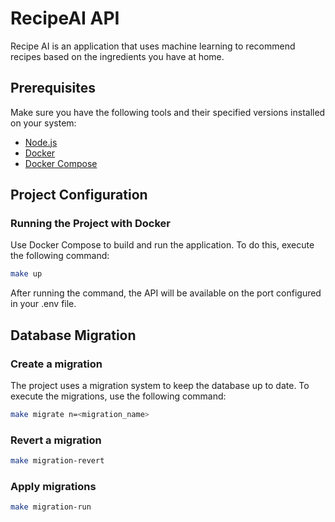 # RecipeAI API
Recipe AI is an application that uses machine learning to recommend recipes based on the ingredients you have at home.

## Prerequisites

Make sure you have the following tools and their specified versions installed on your system:

- [Node.js](https://nodejs.org/en/download/)
- [Docker](https://www.docker.com/products/docker-desktop)
- [Docker Compose](https://docs.docker.com/compose/install/)

## Project Configuration

### Running the Project with Docker

Use Docker Compose to build and run the application. To do this, execute the following command:

```bash
make up
```

After running the command, the API will be available on the port configured in your .env file.

## Database Migration

### Create a migration
The project uses a migration system to keep the database up to date. To execute the migrations, use the following command:

```bash
make migrate n=<migration_name>
```

### Revert a migration
```bash
make migration-revert
```

### Apply migrations
```bash
make migration-run
```
